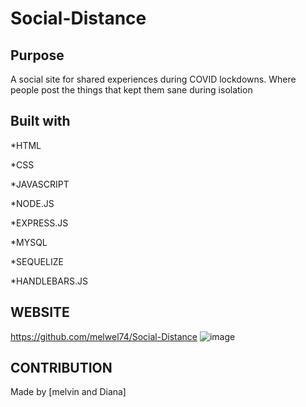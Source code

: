 # Social-Distance
## Purpose
A social site for shared experiences during COVID lockdowns. Where people post the things that kept them sane during isolation 

## Built with
*HTML

*CSS

*JAVASCRIPT

*NODE.JS

*EXPRESS.JS

*MYSQL

*SEQUELIZE

*HANDLEBARS.JS

## WEBSITE 
https://github.com/melwel74/Social-Distance
![image](https://user-images.githubusercontent.com/89227917/146712869-acbbf268-5415-4b0b-92bf-ebe535174fa9.png)

## CONTRIBUTION

Made by [melvin and Diana]
